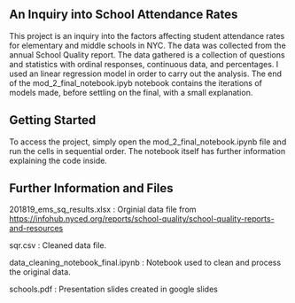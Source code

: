 An Inquiry into School Attendance Rates
---------------------------------------
This project is an inquiry into the factors affecting student attendance rates for elementary and middle schools in NYC. The data was collected from the annual School Quality report. The data gathered is a collection of questions and statistics with ordinal responses, continuous data, and percentages. I used an linear regression model in order to carry out the analysis. The end of the mod_2_final_notebook.ipyb notebook contains the iterations of models made, before settling on the final, with a small explanation. 

Getting Started
---------------
To access the project, simply open the mod_2_final_notebook.ipynb file and run the cells in sequential order. The notebook itself has further information explaining the code inside. 

Further Information and Files
-----------------------------
201819_ems_sq_results.xlsx : Orginial data file from https://infohub.nyced.org/reports/school-quality/school-quality-reports-and-resources

sqr.csv : Cleaned data file.

data_cleaning_notebook_final.ipynb : Notebook used to clean and process the original data.

schools.pdf : Presentation slides created in google slides
